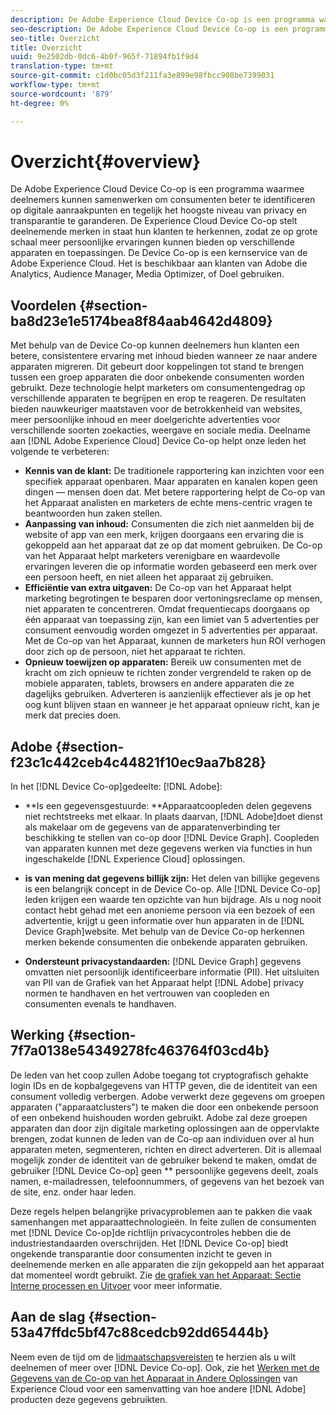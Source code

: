 ```yaml
---
description: De Adobe Experience Cloud Device Co-op is een programma waarmee deelnemers kunnen samenwerken om consumenten beter te identificeren op digitale aanraakpunten en tegelijk het hoogste niveau van privacy en transparantie te garanderen. De Experience Cloud Device Co-op stelt deelnemende merken in staat hun klanten te herkennen, zodat ze op grote schaal meer persoonlijke ervaringen kunnen bieden op verschillende apparaten en toepassingen. De Device Co-op is een kernservice van de Adobe Experience Cloud. Het is beschikbaar aan klanten van Adobe die Analytics, Audience Manager, Media Optimizer, of Doel gebruiken.
seo-description: De Adobe Experience Cloud Device Co-op is een programma waarmee deelnemers kunnen samenwerken om consumenten beter te identificeren op digitale aanraakpunten en tegelijk het hoogste niveau van privacy en transparantie te garanderen. De Experience Cloud Device Co-op stelt deelnemende merken in staat hun klanten te herkennen, zodat ze op grote schaal meer persoonlijke ervaringen kunnen bieden op verschillende apparaten en toepassingen. De Device Co-op is een kernservice van de Adobe Experience Cloud. Het is beschikbaar aan klanten van Adobe die Analytics, Audience Manager, Media Optimizer, of Doel gebruiken.
seo-title: Overzicht
title: Overzicht
uuid: 9e2502db-0dc6-4b0f-965f-71894fb1f9d4
translation-type: tm+mt
source-git-commit: c1d0bc05d3f211fa3e899e98fbcc908be7399031
workflow-type: tm+mt
source-wordcount: '879'
ht-degree: 0%

---
```



# Overzicht{#overview}

De Adobe Experience Cloud Device Co-op is een programma waarmee deelnemers kunnen samenwerken om consumenten beter te identificeren op digitale aanraakpunten en tegelijk het hoogste niveau van privacy en transparantie te garanderen. De Experience Cloud Device Co-op stelt deelnemende merken in staat hun klanten te herkennen, zodat ze op grote schaal meer persoonlijke ervaringen kunnen bieden op verschillende apparaten en toepassingen. De Device Co-op is een kernservice van de Adobe Experience Cloud. Het is beschikbaar aan klanten van Adobe die Analytics, Audience Manager, Media Optimizer, of Doel gebruiken.

## Voordelen {#section-ba8d23e1e5174bea8f84aab4642d4809}

Met behulp van de Device Co-op kunnen deelnemers hun klanten een betere, consistentere ervaring met inhoud bieden wanneer ze naar andere apparaten migreren. Dit gebeurt door koppelingen tot stand te brengen tussen een groep apparaten die door onbekende consumenten worden gebruikt. Deze technologie helpt marketers om consumentengedrag op verschillende apparaten te begrijpen en erop te reageren. De resultaten bieden nauwkeuriger maatstaven voor de betrokkenheid van websites, meer persoonlijke inhoud en meer doelgerichte advertenties voor verschillende soorten zoekacties, weergave en sociale media. Deelname aan [!DNL Adobe Experience Cloud] Device Co-op helpt onze leden het volgende te verbeteren:

* **Kennis van de klant:** De traditionele rapportering kan inzichten voor een specifiek apparaat openbaren. Maar apparaten en kanalen kopen geen dingen — mensen doen dat. Met betere rapportering helpt de Co-op van het Apparaat analisten en marketers de echte mens-centric vragen te beantwoorden hun zaken stellen.
* **Aanpassing van inhoud:** Consumenten die zich niet aanmelden bij de website of app van een merk, krijgen doorgaans een ervaring die is gekoppeld aan het apparaat dat ze op dat moment gebruiken. De Co-op van het Apparaat helpt marketers verenigbare en waardevolle ervaringen leveren die op informatie worden gebaseerd een merk over een persoon heeft, en niet alleen het apparaat zij gebruiken.
* **Efficiëntie van extra uitgaven:** De Co-op van het Apparaat helpt marketing begrotingen te besparen door vertoningsreclame op mensen, niet apparaten te concentreren. Omdat frequentiecaps doorgaans op één apparaat van toepassing zijn, kan een limiet van 5 advertenties per consument eenvoudig worden omgezet in 5 advertenties per apparaat. Met de Co-op van het Apparaat, kunnen de marketers hun ROI verhogen door zich op de persoon, niet het apparaat te richten.
* **Opnieuw toewijzen op apparaten:** Bereik uw consumenten met de kracht om zich opnieuw te richten zonder vergrendeld te raken op de mobiele apparaten, tablets, browsers en andere apparaten die ze dagelijks gebruiken. Adverteren is aanzienlijk effectiever als je op het oog kunt blijven staan en wanneer je het apparaat opnieuw richt, kan je merk dat precies doen.

<!--
we may not want to share info in this with customers who have not signed. Also, removed directory from S3.
<p>Download our white-paper, <a href="https://marketing-stage.adobe.com/resources/help/en_US/mcdc/downloads/what_to_expect.pdf" format="https" scope="external"> What to Expect from the Device Co-op</a> for more information. </p>
-->

## Adobe {#section-f23c1c442ceb4c44821f10ec9aa7b828}

In het [!DNL Device Co-op]gedeelte: [!DNL Adobe]:

* **Is een gegevensgestuurde: **Apparaatcoopleden delen gegevens niet rechtstreeks met elkaar. In plaats daarvan, [!DNL Adobe]doet dienst als makelaar om de gegevens van de apparatenverbinding ter beschikking te stellen van co-op door [!DNL Device Graph]. Coopleden van apparaten kunnen met deze gegevens werken via functies in hun ingeschakelde [!DNL Experience Cloud] oplossingen.

* **is van mening dat gegevens billijk zijn:** Het delen van billijke gegevens is een belangrijk concept in de Device Co-op. Alle [!DNL Device Co-op] leden krijgen een waarde ten opzichte van hun bijdrage. Als u nog nooit contact hebt gehad met een anonieme persoon via een bezoek of een advertentie, krijgt u geen informatie over hun apparaten in de [!DNL Device Graph]website. Met behulp van de Device Co-op herkennen merken bekende consumenten die onbekende apparaten gebruiken.

* **Ondersteunt privacystandaarden:** [!DNL Device Graph] gegevens omvatten niet persoonlijk identificeerbare informatie (PII). Het uitsluiten van PII van de Grafiek van het Apparaat helpt [!DNL Adobe] privacy normen te handhaven en het vertrouwen van coopleden en consumenten evenals te handhaven.

## Werking {#section-7f7a0138e54349278fc463764f03cd4b}

De leden van het coop zullen Adobe toegang tot cryptografisch gehakte login IDs en de kopbalgegevens van HTTP geven, die de identiteit van een consument volledig verbergen. Adobe verwerkt deze gegevens om groepen apparaten (&quot;apparaatclusters&quot;) te maken die door een onbekende persoon of een onbekend huishouden worden gebruikt. Adobe zal deze groepen apparaten dan door zijn digitale marketing oplossingen aan de oppervlakte brengen, zodat kunnen de leden van de Co-op aan individuen over al hun apparaten meten, segmenteren, richten en direct adverteren. Dit is allemaal mogelijk zonder de identiteit van de gebruiker bekend te maken, omdat de gebruiker [!DNL Device Co-op] geen ** persoonlijke gegevens deelt, zoals namen, e-mailadressen, telefoonnummers, of gegevens van het bezoek van de site, enz. onder haar leden.

Deze regels helpen belangrijke privacyproblemen aan te pakken die vaak samenhangen met apparaattechnologieën. In feite zullen de consumenten met [!DNL Device Co-op]de richtlijn privacycontroles hebben die de industriestandaarden overschrijden. Het [!DNL Device Co-op] biedt ongekende transparantie door consumenten inzicht te geven in deelnemende merken en alle apparaten die zijn gekoppeld aan het apparaat dat momenteel wordt gebruikt. Zie [de grafiek van het Apparaat: Sectie Interne processen en Uitvoer](../processes/links.md#concept-e9526af3476b478aab7c57b9ed0bab7c) voor meer informatie.

## Aan de slag {#section-53a47ffdc5bf47c88cedcb92dd65444b}

Neem even de tijd om de [lidmaatschapsvereisten](../about/requirements.md#concept-31d3d165d22546afbedf023d32ad3a43) te herzien als u wilt deelnemen of meer over [!DNL Device Co-op]. Ook, zie het [Werken met de Gegevens van de Co-op van het Apparaat in Andere Oplossingen](../other-solutions/other-solutions.md#concept-46278a50cfca4e1ab83a3b35077a585f) van Experience Cloud voor een samenvatting van hoe andere [!DNL Adobe] producten deze gegevens gebruikten.

